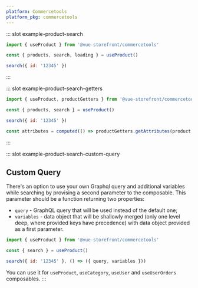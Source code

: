 ```yaml
---
platform: Commercetools
platform_pkg: commercetools
---
```



<IncludeContent content-key="composables" />

::: slot example-product-search
```js
import { useProduct } from '@vue-storefront/commercetools'

const { products, search, loading } = useProduct()

search({ id: '12345' })
```
:::

::: slot example-product-search-getters
```js
import { useProduct, productGetters } from '@vue-storefront/commercetools'

const { products, search } = useProduct()

search({ id: '12345' })

const attributes = computed(() => productGetters.getAttributes(product.value[0]))
```
:::

::: slot example-product-search-custom-query
## Custom Query 

There's an option to use your own Graphql query and additional variables while searching by provising a second parameter to the composable. This parameter should be a function returning two properties:

- `query` - GraphQL query that will be used instead of the default one;
- `variables` - data object that will be shallowly merged (only one level deep, where provided keys have precedence) with data object provided as a first parameter.

```js
import { useProduct } from '@vue-storefront/commercetools'

const { search } = useProduct()

search({ id: '12345' }, () => ({ query, variables }))
```

You can use it for `useProduct`, `useCategory`, `useUser` and `useUserOrders` composables.
:::
